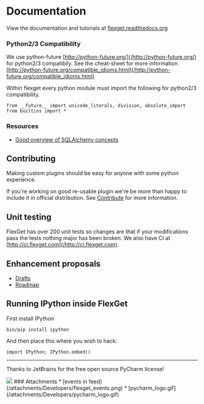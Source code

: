 # Documentation
View the documentation and tutorials at [flexget.readthedocs.org](https://flexget.readthedocs.org/en/latest/)

### Python2/3 Compatibility
We use python-future [http://python-future.org/](/http://python-future.org/) for python2/3 compatibily. See the cheat-sheet for more information [http://python-future.org/compatible_idioms.html](/http://python-future.org/compatible_idioms.html)

Within flexget every python module must import the following for python2/3 compatibility. 

```
from __future__ import unicode_literals, division, absolute_import
from builtins import *
```


### Resources
 * [Good overview of SQLAlchemy concepts](http://techspot.zzzeek.org/2012/02/07/patterns-implemented-by-sqlalchemy/)

## Contributing
Making custom plugins should be easy for anyone with some python experience.

If you're working on good re-usable plugin we're be more than happy to include it in official distribution. See [Contribute](/Contribute) for more information.

## Unit testing
FlexGet has over 200 unit tests so changes are that if your modifications pass the tests nothing major has been broken. We also have CI at [http://ci.flexget.com](/http://ci.flexget.com).

## Enhancement proposals
 * [Drafts](/_index/Drafts/)
 * [Roadmap](/Roadmap)

## Running IPython inside FlexGet
First install IPython

```
bin/pip install ipython
```

And then place this where you wish to hack:

```
import IPython; IPython.embed()
```

-------------------------
Thanks to JetBrains for the free open source PyCharm license!

<img src="pycharm_logo.gif, 200px, link=http://www.jetbrains.com/pycharm/">
### Attachments
* [events in feed](/attachments/Developers/flexget_events.png)
* [pycharm_logo.gif](/attachments/Developers/pycharm_logo.gif)